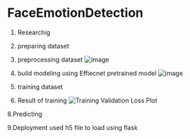 # FaceEmotionDetection
1. Researchig 
2. preparing dataset
3. preprocessing dataset
![image](https://user-images.githubusercontent.com/82530793/173282088-fdf831c5-c325-468e-9e9f-a06bda403aac.png)


5. build modeling using Effiecnet pretrained model
![image](https://user-images.githubusercontent.com/82530793/173282120-30021ce7-7de3-4a9c-b9d8-a91c600eb09a.png)


6. training dataset


7. Result of training
![Training   Validation Loss Plot](https://user-images.githubusercontent.com/82530793/173282178-abf77a18-05c6-4cab-b69f-8af0e1307d9b.png)


8.Predicting 


9.Deployment used h5 file to load using flask 

